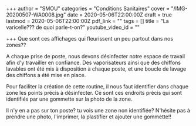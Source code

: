 +++
author = "SMOU"
categories = "Conditions Sanitaires"
cover = "/IMG-20200507-WA0008.jpg"
date = 2020-05-06T22:00:00Z
draft = true
lastmod = 2020-05-06T22:00:00Z
pdf_link = ""
tags = []
title = "La varicelle??? de quoi parle-t-on?"
youtube_video_id = ""

+++
Que sont ces affichages qui fleurissent un peu partout dans nos zones??

A chaque prise de poste, nous devons désinfecter notre espace de travail afin d'y travailler en confiance. Des vaporisateurs ainsi que des chiffons lavables ont été mis à disposition à chaque poste, et une boucle de lavage des chiffons a été mise en place.

Pour faciliter la création de cette routine, il nous faut identifier dans chaque zone les points précis à désinfecter. Ce sont ces endroits précis qui sont identifiés par une gommette sur la photo de la zone. 

Il n'y en a pas sur ton poste? tu vois une zone non identifiée? N'hésite pas à prendre une photo, l'imprimer, la plastifier et ajouter une gommette!!